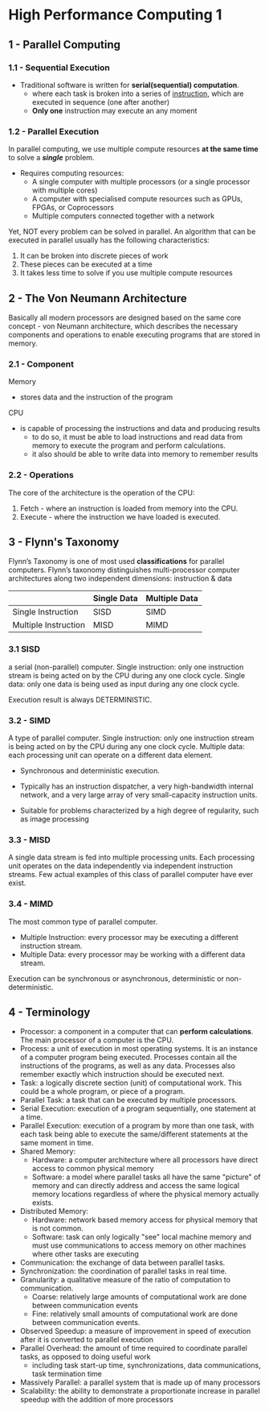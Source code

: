 # High Performance Computing 1

## 1 - Parallel Computing
### 1.1 - Sequential Execution
- Traditional software is written for **serial(sequential) computation**.
  - where each task is broken into a series of [instruction](concepts.md), which are executed in sequence (one after another)
  - **Only one** instruction may execute an any moment

### 1.2 - Parallel Execution
In parallel computing, we use multiple compute resources **at the same time** to solve a **_single_** problem.
- Requires computing resources: 
  - A single computer with multiple processors (or a single processor with multiple cores)
  - A computer with specialised compute resources such as GPUs, FPGAs, or Coprocessors
  - Multiple computers connected together with a network

Yet, NOT every problem can be solved in parallel. An algorithm that can be executed in parallel usually
has the following characteristics:
1. It can be broken into discrete pieces of work
2. These pieces can be executed at a time
3. It takes less time to solve if you use multiple compute resources


## 2 - The Von Neumann Architecture
Basically all modern processors are designed based on the same core concept - von Neumann architecture, which describes
the necessary components and operations to enable executing programs that are stored in memory.

### 2.1 - Component
Memory 
  - stores data and the instruction of the program

CPU
  - is capable of processing the instructions and data and producing results
    - to do so, it must be able to load instructions and read data from memory to execute the program and perform calculations.
    - it also should be able to write data into memory to remember results

### 2.2 - Operations
The core  of the architecture is the operation of the CPU:
1. Fetch - where an instruction is loaded from memory into the CPU.
2. Execute - where the instruction we have loaded is executed.

## 3 - Flynn's Taxonomy
Flynn’s Taxonomy is one of most used **classifications** for parallel computers.
Flynn’s taxonomy distinguishes multi-processor computer architectures along two independent dimensions: instruction & data

|                      | Single Data | Multiple Data |
|----------------------|-------------|---------------|
| Single Instruction   | SISD        | SIMD          |
| Multiple Instruction | MISD        | MIMD          |

### 3.1 SISD
a serial (non-parallel) computer.
Single instruction: only one instruction stream is being acted on by the CPU during any one clock cycle.
Single data: only one data is being used as input during any one clock cycle.

Execution result is always DETERMINISTIC.


### 3.2 - SIMD
A type of parallel computer.
Single instruction: only one instruction stream is being acted on by the CPU during any one clock cycle.
Multiple data: each processing unit can operate on a different data element.

- Synchronous and deterministic execution.

- Typically has an instruction dispatcher, a very high-bandwidth internal network, and a very large array of very
small-capacity instruction units.

- Suitable for problems characterized by a high degree of regularity, such as image processing

### 3.3 - MISD
A single data stream is fed into multiple processing units.
Each processing unit operates on the data independently via independent instruction streams.
Few actual examples of this class of parallel computer have ever exist.

### 3.4 - MIMD
The most common type of parallel computer.
- Multiple Instruction: every processor may be executing a different instruction stream.
- Multiple Data: every processor may be working with a different data stream.

Execution can be synchronous or asynchronous, deterministic or non-deterministic.


## 4 - Terminology
- Processor: a component in a computer that can **perform calculations**. The main processor of a computer is the CPU.
- Process: a unit of execution in most operating systems. It is an instance of a computer program being executed. 
Processes contain all the instructions of the programs, as well as any data. Processes also remember exactly which
instruction should be executed next.
- Task: a logically discrete section (unit) of computational work. This could be a whole program, or piece of a program.
- Parallel Task: a task that can be executed by multiple processors.
- Serial Execution: execution of a program sequentially, one statement at a time.
- Parallel Execution: execution of a program by more than one task, with each task being able to execute the same/different
statements at the same moment in time.
- Shared Memory: 
  - Hardware: a computer architecture where all processors have direct access to common physical memory
  - Software: a model where parallel tasks all have the same "picture" of memory and can directly address and access the
same logical memory locations regardless of where the physical memory actually exists.
- Distributed Memory:
  - Hardware: network based memory access for physical memory that is not common.
  - Software: task can only logically "see" local machine memory and must use communications to access memory on other
machines where other tasks are executing
- Communication: the exchange of data between parallel tasks.
- Synchronization: the coordination of parallel tasks in real time.
- Granularity: a qualitative measure of the ratio of computation to communication.
  - Coarse: relatively large amounts of computational work are done between communication events
  - Fine: relatively small amounts of computational work are done between communication events.
- Observed Speedup: a measure of improvement in speed of execution after it is converted to parallel execution
- Parallel Overhead: the amount of time required to coordinate parallel tasks, as opposed to doing useful work
  - including task start-up time, synchronizations, data communications, task termination time
- Massively Parallel: a parallel system that is made up of many processors
- Scalability: the ability to demonstrate a proportionate increase in parallel speedup with the addition of more processors